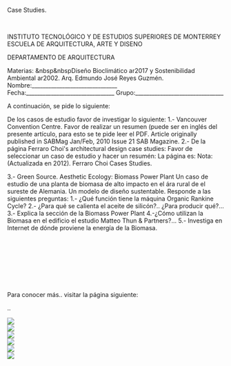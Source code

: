 

Case Studies.




 
 
INSTITUTO TECNOLÓGICO Y DE ESTUDIOS SUPERIORES DE MONTERREY 
ESCUELA DE ARQUITECTURA, ARTE Y DISENO 

DEPARTAMENTO DE ARQUITECTURA


 Materias: &nbsp&nbspDiseño Bioclimático ar2017 y Sostenibilidad Ambiental ar2002. 
Arq. Edmundo José Reyes Guzmén. 
Nombre:_______________________________ 
Fecha:________________________________ 
Grupo:________________________________ 

A continuación, se pide lo siguiente: 


De los casos de estudio favor de investigar lo siguiente: 
1.- Vancouver Convention Centre. 
Favor de realizar un resumen (puede ser en inglés del presente artículo, para esto se te pide leer el PDF.
Article originally published in SABMag Jan/Feb, 2010 Issue 21 
SAB Magazine. 
2.- De la página Ferraro Choi's architectural design case studies:
Favor de seleccionar un caso de estudio y hacer un resumén: La página es: Nota: (Actualizada en 2012).
 Ferraro Choi Cases Studies.

3.- Green Source. Aesthetic Ecology: Biomass Power Plant 
Un caso de estudio de una planta de biomasa de alto impacto en el ára rural de el sureste de Alemania. Un modelo de diseño sustentable.
Responde a las siguientes preguntas:
1.- ¿Qué función tiene la máquina Organic Rankine Cycle?
2.- ¿Para qué se calienta el aceite de silicón?.. ¿Para producir qué?... 
3.- Explica la sección de la Biomass Power Plant
4.-¿Cómo utilizan la Biomasa en el edificio el estudio Matteo Thun & Partners?...
5.- Investiga en Internet de dónde proviene la energía de la Biomasa.




























 












 


 
 





 
 

 

 Para conocer más.. visitar la página siguiente:



..



<div class="mdl-grid">
<div class="mdl-cell mdl-cell--6-col mdl-typography--text-center">
<img src='./content/7/M7.60/vancouver.jpg'>
</div>
<div class="mdl-cell mdl-cell--6-col mdl-typography--text-center">
<img src='./content/7/M7.60/Caso.2.jpg'>
</div>
<div class="mdl-cell mdl-cell--6-col mdl-typography--text-center">
<img src='./content/7/M7.60/Biomasa..jpg'>
</div>
<div class="mdl-cell mdl-cell--6-col mdl-typography--text-center">
<img src='./content/7/M7.60/biomasa.2.jpg'>
</div>
<div class="mdl-cell mdl-cell--6-col mdl-typography--text-center">
<img src='./content/7/M7.60/caso.1.jpg'>
</div>
<div class="mdl-cell mdl-cell--6-col mdl-typography--text-center">
<img src='./content/7/M7.60/casoestudio.1.jpg'>
</div>
</div>